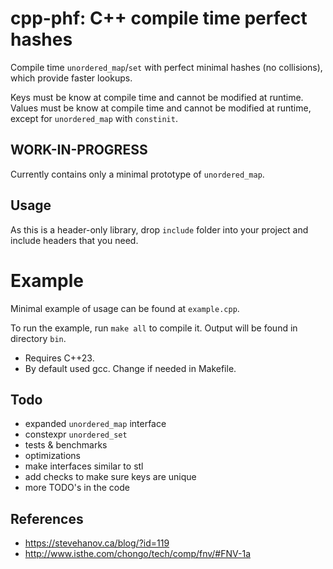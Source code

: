 # cpp-phf: C++ compile time perfect hashes

Compile time `unordered_map`/`set` with perfect minimal hashes (no collisions), which provide faster lookups.

Keys must be know at compile time and cannot be modified at runtime.  
Values must be know at compile time and cannot be modified at runtime, except for `unordered_map` with `constinit`.

## WORK-IN-PROGRESS
Currently contains only a minimal prototype of `unordered_map`.

## Usage
As this is a header-only library, drop `include` folder into your project and include headers that you need.  

# Example
Minimal example of usage can be found at `example.cpp`.  

To run the example, run `make all` to compile it. Output will be found in directory `bin`.  
- Requires C++23.
- By default used gcc. Change if needed in Makefile.


## Todo
- expanded `unordered_map` interface
- constexpr `unordered_set`
- tests & benchmarks
- optimizations
- make interfaces similar to stl
- add checks to make sure keys are unique
- more TODO's in the code

## References
- https://stevehanov.ca/blog/?id=119
- http://www.isthe.com/chongo/tech/comp/fnv/#FNV-1a